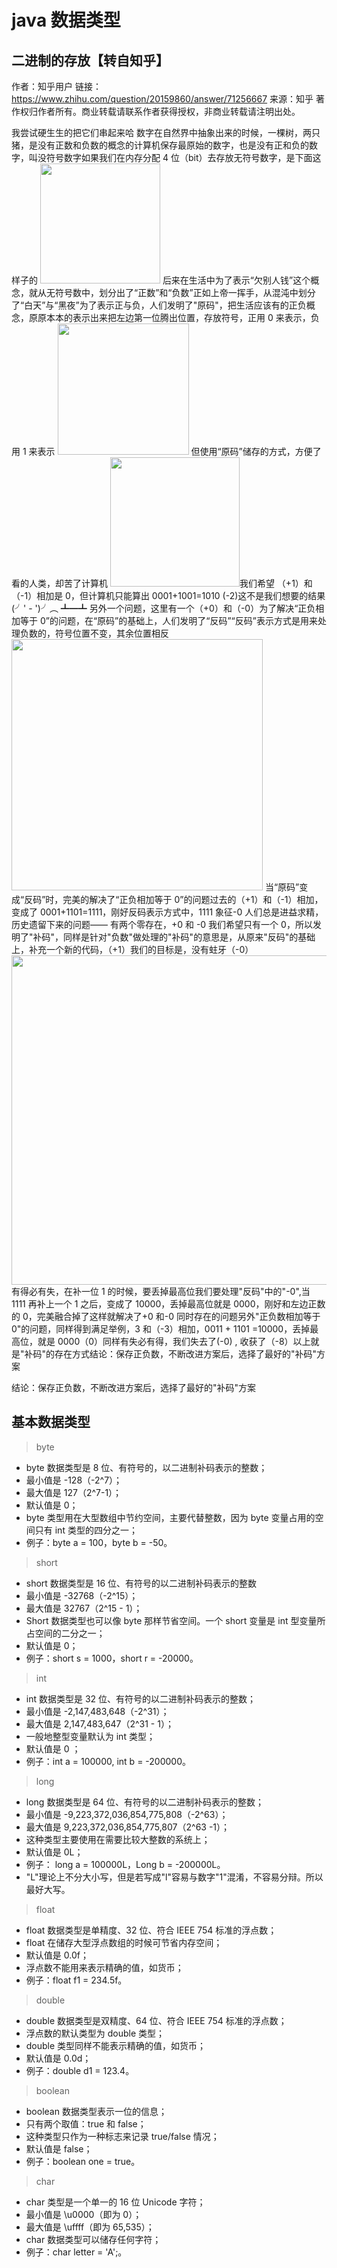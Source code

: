 # java 数据类型

## 二进制的存放【转自知乎】

作者：知乎用户
链接：https://www.zhihu.com/question/20159860/answer/71256667
来源：知乎
著作权归作者所有。商业转载请联系作者获得授权，非商业转载请注明出处。

我尝试硬生生的把它们串起来哈 数字在自然界中抽象出来的时候，一棵树，两只猪，是没有正数和负数的概念的计算机保存最原始的数字，也是没有正和负的数字，叫没符号数字如果我们在内存分配 4 位（bit）去存放无符号数字，是下面这样子的
<img src="https://pic4.zhimg.com/8973a6c2bc54026ff2761b71ae1ef827_b.png" data-rawwidth="192" data-rawheight="165" class="content_image" width="192">
后来在生活中为了表示“欠别人钱”这个概念，就从无符号数中，划分出了“正数”和“负数”正如上帝一挥手，从混沌中划分了“白天”与“黑夜”为了表示正与负，人们发明了"原码"，把生活应该有的正负概念，原原本本的表示出来把左边第一位腾出位置，存放符号，正用 0 来表示，负用 1 来表示
<img src="https://pic4.zhimg.com/596846625e45f9727da1defbbff22317_b.png" data-rawwidth="210" data-rawheight="218" class="content_image" width="210">
但使用“原码”储存的方式，方便了看的人类，却苦了计算机
<img src="https://pic1.zhimg.com/7cec066778fbb42aa57598d64336f8b8_b.png" data-rawwidth="207" data-rawheight="49" class="content_image" width="207">我们希望 （+1）和（-1）相加是 0，但计算机只能算出 0001+1001=1010 (-2)这不是我们想要的结果 (╯' - ')╯︵ ┻━┻ 另外一个问题，这里有一个（+0）和（-0）为了解决“正负相加等于 0”的问题，在“原码”的基础上，人们发明了“反码”“反码”表示方式是用来处理负数的，符号位置不变，其余位置相反
<img src="https://pic3.zhimg.com/891e6b746e9ef18adafc1f478c570326_b.png" data-rawwidth="402" data-rawheight="250" class="content_image" width="402">
当“原码”变成“反码”时，完美的解决了“正负相加等于 0”的问题过去的（+1）和（-1）相加，变成了 0001+1101=1111，刚好反码表示方式中，1111 象征-0 人们总是进益求精，历史遗留下来的问题—— 有两个零存在，+0 和 -0 我们希望只有一个 0，所以发明了"补码"，同样是针对"负数"做处理的"补码"的意思是，从原来"反码"的基础上，补充一个新的代码，（+1）我们的目标是，没有蛀牙（-0）
<img src="https://pic3.zhimg.com/d3617d2ceb02f6129c9b41361804cbe2_b.png" data-rawwidth="527" data-rawheight="271" class="origin_image zh-lightbox-thumb" width="527" data-original="https://pic3.zhimg.com/d3617d2ceb02f6129c9b41361804cbe2_r.jpg">
有得必有失，在补一位 1 的时候，要丢掉最高位我们要处理"反码"中的"-0",当 1111 再补上一个 1 之后，变成了 10000，丢掉最高位就是 0000，刚好和左边正数的 0，完美融合掉了这样就解决了+0 和-0 同时存在的问题另外"正负数相加等于 0"的问题，同样得到满足举例，3 和（-3）相加，0011 + 1101 =10000，丢掉最高位，就是 0000（0）同样有失必有得，我们失去了(-0) , 收获了（-8）以上就是"补码"的存在方式结论：保存正负数，不断改进方案后，选择了最好的"补码"方案

结论：保存正负数，不断改进方案后，选择了最好的"补码"方案

## 基本数据类型

> byte

- byte 数据类型是 8 位、有符号的，以二进制补码表示的整数；
- 最小值是 -128（-2^7）；
- 最大值是 127（2^7-1）；
- 默认值是 0；
- byte 类型用在大型数组中节约空间，主要代替整数，因为 byte 变量占用的空间只有 int 类型的四分之一；
- 例子：byte a = 100，byte b = -50。

> short

- short 数据类型是 16 位、有符号的以二进制补码表示的整数
- 最小值是 -32768（-2^15）；
- 最大值是 32767（2^15 - 1）；
- Short 数据类型也可以像 byte 那样节省空间。一个 short 变量是 int 型变量所占空间的二分之一；
- 默认值是 0；
- 例子：short s = 1000，short r = -20000。

> int

- int 数据类型是 32 位、有符号的以二进制补码表示的整数；
- 最小值是 -2,147,483,648（-2^31）；
- 最大值是 2,147,483,647（2^31 - 1）；
- 一般地整型变量默认为 int 类型；
- 默认值是 0 ；
- 例子：int a = 100000, int b = -200000。

> long

- long 数据类型是 64 位、有符号的以二进制补码表示的整数；
- 最小值是 -9,223,372,036,854,775,808（-2^63）；
- 最大值是 9,223,372,036,854,775,807（2^63 -1）；
- 这种类型主要使用在需要比较大整数的系统上；
- 默认值是 0L；
- 例子： long a = 100000L，Long b = -200000L。
- "L"理论上不分大小写，但是若写成"l"容易与数字"1"混淆，不容易分辩。所以最好大写。

> float

- float 数据类型是单精度、32 位、符合 IEEE 754 标准的浮点数；
- float 在储存大型浮点数组的时候可节省内存空间；
- 默认值是 0.0f；
- 浮点数不能用来表示精确的值，如货币；
- 例子：float f1 = 234.5f。

> double

- double 数据类型是双精度、64 位、符合 IEEE 754 标准的浮点数；
- 浮点数的默认类型为 double 类型；
- double 类型同样不能表示精确的值，如货币；
- 默认值是 0.0d；
- 例子：double d1 = 123.4。

> boolean

- boolean 数据类型表示一位的信息；
- 只有两个取值：true 和 false；
- 这种类型只作为一种标志来记录 true/false 情况；
- 默认值是 false；
- 例子：boolean one = true。

> char

- char 类型是一个单一的 16 位 Unicode 字符；
- 最小值是 \u0000（即为 0）；
- 最大值是 \uffff（即为 65,535）；
- char 数据类型可以储存任何字符；
- 例子：char letter = 'A';。
